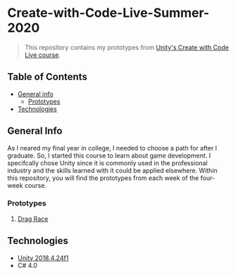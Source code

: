 # Create-with-Code-Live-Summer-2020
> This repository contains my prototypes from [Unity's Create with Code Live course](https://learn.unity.com/course/create-with-code-live-summer-2020 "Create with Code Live - Summer 2020 - Unity Learn").

## Table of Contents
* [General info](#general-info)
  * [Prototypes](#prototypes)
* [Technologies](#technologies)

## General Info
As I neared my final year in college, I needed to choose a path for after I graduate. So, I started this course to learn about game development. I specifcally chose Unity since it is commonly used in the professional industry and the skills learned with it could be applied elsewhere. Within this repository, you will find the prototypes from each week of the four-week course.

### Prototypes
1. [Drag Race](./Prototype%201)

## Technologies
* [Unity 2018.4.24f1](https://unity3d.com/unity/qa/lts-releases "LTS Releases - Unity")
* C# 4.0
